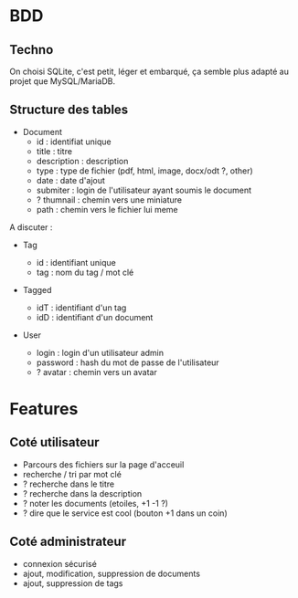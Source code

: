 # BDD

## Techno

On choisi SQLite, c'est petit, léger et embarqué, ça semble plus adapté au projet que MySQL/MariaDB.

## Structure des tables

- Document
    - id : identifiat unique
    - title : titre
    - description : description
    - type : type de fichier (pdf, html, image, docx/odt ?, other)
    - date : date d'ajout
    - submiter : login de l'utilisateur ayant soumis le document
    - ? thumnail : chemin vers une miniature
    - path : chemin vers le fichier lui meme

A discuter :

- Tag
    - id : identifiant unique
    - tag : nom du tag / mot clé

- Tagged
    - idT : identifiant d'un tag
    - idD : identifiant d'un document

- User
    - login : login d'un utilisateur admin
    - password : hash du mot de passe de l'utilisateur
    - ? avatar : chemin vers un avatar

# Features

## Coté utilisateur
- Parcours des fichiers sur la page d'acceuil
- recherche / tri par mot clé
- ? recherche dans le titre
- ? recherche dans la description
- ? noter les documents (etoiles, +1 -1 ?)
- ? dire que le service est cool (bouton +1 dans un coin)

## Coté administrateur
- connexion sécurisé
- ajout, modification, suppression de documents
- ajout, suppression de tags

